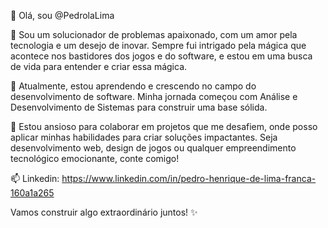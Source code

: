 👋 Olá, sou @PedrolaLima

👀 Sou um solucionador de problemas apaixonado, com um amor pela tecnologia e um desejo de inovar. Sempre fui intrigado pela mágica que acontece nos bastidores dos jogos e do software, e estou em uma busca de vida para entender e criar essa mágica.

🌱 Atualmente, estou aprendendo e crescendo no campo do desenvolvimento de software. Minha jornada começou com Análise e Desenvolvimento de Sistemas para construir uma base sólida.

💞 Estou ansioso para colaborar em projetos que me desafiem, onde posso aplicar minhas habilidades para criar soluções impactantes. Seja desenvolvimento web, design de jogos ou qualquer empreendimento tecnológico emocionante, conte comigo!

📫 Linkedin: https://www.linkedin.com/in/pedro-henrique-de-lima-franca-160a1a265

Vamos construir algo extraordinário juntos! ✨




